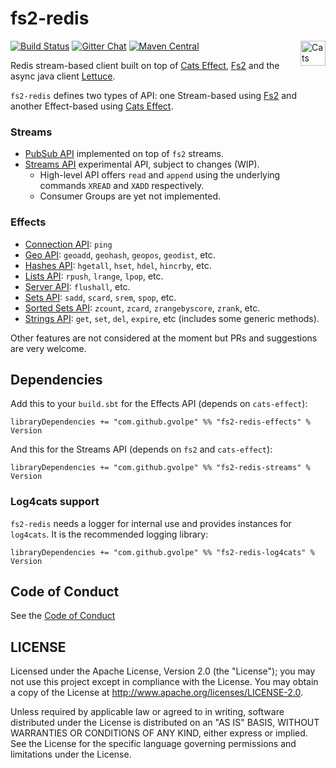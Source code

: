 fs2-redis
=========

[![Build Status](https://travis-ci.org/gvolpe/fs2-redis.svg?branch=master)](https://travis-ci.org/gvolpe/fs2-redis)
[![Gitter Chat](https://badges.gitter.im/fs2-redis/fs2-redis.svg)](https://gitter.im/fs2-redis/fs2-redis)
[![Maven Central](https://img.shields.io/maven-central/v/com.github.gvolpe/fs2-redis-effects_2.12.svg)](http://search.maven.org/#search%7Cga%7C1%7Cfs2-redis-effects) <a href="https://typelevel.org/cats/"><img src="https://typelevel.org/cats/img/cats-badge.svg" height="40px" align="right" alt="Cats friendly" /></a>

Redis stream-based client built on top of [Cats Effect](https://typelevel.org/cats-effect/), [Fs2](http://fs2.io/) and the async java client [Lettuce](https://lettuce.io/).

`fs2-redis` defines two types of API: one Stream-based using [Fs2](https://functional-streams-for-scala.github.io/fs2/) and another Effect-based using [Cats Effect](https://typelevel.org/cats-effect/).

### Streams

- [PubSub API](https://redis.io/topics/pubsub) implemented on top of `fs2` streams.
- [Streams API](https://redis.io/topics/streams-intro) experimental API, subject to changes (WIP).
  + High-level API offers `read` and `append` using the underlying commands `XREAD` and `XADD` respectively.
  + Consumer Groups are yet not implemented.

### Effects

- [Connection API](https://redis.io/commands#connection): `ping`
- [Geo API](https://redis.io/commands#geo): `geoadd`, `geohash`, `geopos`, `geodist`, etc.
- [Hashes API](https://redis.io/commands#hash): `hgetall`, `hset`, `hdel`, `hincrby`, etc.
- [Lists API](https://redis.io/commands#list): `rpush`, `lrange`, `lpop`, etc.
- [Server API](https://redis.io/commands#server): `flushall`, etc.
- [Sets API](https://redis.io/commands#set): `sadd`, `scard`, `srem`, `spop`, etc.
- [Sorted Sets API](https://redis.io/commands#sorted_set): `zcount`, `zcard`, `zrangebyscore`, `zrank`, etc.
- [Strings API](https://redis.io/commands#string): `get`, `set`, `del`, `expire`, etc (includes some generic methods).

Other features are not considered at the moment but PRs and suggestions are very welcome.

## Dependencies

Add this to your `build.sbt` for the Effects API (depends on `cats-effect`):

```
libraryDependencies += "com.github.gvolpe" %% "fs2-redis-effects" % Version
```

And this for the Streams API (depends on `fs2` and `cats-effect`):

```
libraryDependencies += "com.github.gvolpe" %% "fs2-redis-streams" % Version
```

### Log4cats support

`fs2-redis` needs a logger for internal use and provides instances for `log4cats`. It is the recommended logging library:

```
libraryDependencies += "com.github.gvolpe" %% "fs2-redis-log4cats" % Version
```

## Code of Conduct

See the [Code of Conduct](CODE_OF_CONDUCT.md)

## LICENSE

Licensed under the Apache License, Version 2.0 (the "License"); you may not use this project except in compliance with
the License. You may obtain a copy of the License at http://www.apache.org/licenses/LICENSE-2.0.

Unless required by applicable law or agreed to in writing, software distributed under the License is distributed on an
"AS IS" BASIS, WITHOUT WARRANTIES OR CONDITIONS OF ANY KIND, either express or implied. See the License for the specific
language governing permissions and limitations under the License.
